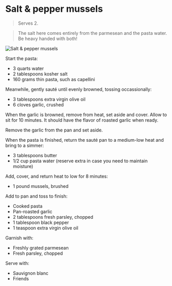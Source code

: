 Salt & pepper mussels
=====================

> Serves 2.

> The salt here comes entirely from the parmesean and the pasta water. Be heavy handed with both!

![Salt & pepper mussels](https://pbs.twimg.com/media/Cinwya_VAAAZUR0.jpg:large)

Start the pasta:

- 3 quarts water
- 2 tablespoons kosher salt
- 160 grams thin pasta, such as capellini

Meanwhile, gently sauté until evenly browned, tossing occassionally:

- 3 tablespoons extra virgin olive oil
- 6 cloves garlic, crushed

When the garlic is browned, remove from heat, set aside and cover. Allow to sit for 10 minutes. It should have the flavor of roasted garlic when ready.

Remove the garlic from the pan and set aside.

When the pasta is finished, return the sauté pan to a medium-low heat and bring to a simmer:

- 3 tablespoons butter
- 1/2 cup pasta water (reserve extra in case you need to maintain moisture)

Add, cover, and return heat to low for 8 minutes:

- 1 pound mussels, brushed

Add to pan and toss to finish:

- Cooked pasta
- Pan-roasted garlic
- 2 tablespoons fresh parsley, chopped
- 1 tablespoon black pepper
- 1 teaspoon extra virgin olive oil

Garnish with:

- Freshly grated parmesean
- Fresh parsley, chopped

Serve with:

- Sauvignon blanc
- Friends
